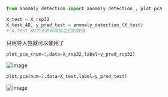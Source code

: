 ```python
from anomaly_detection import anomaly_detection_, plot_pca

X_test = X_rsp32
X_test_AD, y_pred_test = anomaly_detection_(X_test)
# X_test_AD为去除异常值之后的数据
```
只用导入包就可以使用了
```python
plot_pca_(num=3,data=X_rsp32,label=y_pred_rsp32)
```
![image](https://user-images.githubusercontent.com/65102150/147812018-3310016c-7ede-4528-a90b-a7a0e72d8960.png)

```python
plot_pca(num=2,data=X_test,label=y_pred_test)
```
![image](https://user-images.githubusercontent.com/65102150/147811959-914f7530-aacf-4ace-b21e-af2d40ab2830.png)
